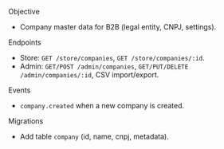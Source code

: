 Objective
- Company master data for B2B (legal entity, CNPJ, settings).

Endpoints
- Store: `GET /store/companies`, `GET /store/companies/:id`.
- Admin: `GET/POST /admin/companies`, `GET/PUT/DELETE /admin/companies/:id`, CSV import/export.

Events
- `company.created` when a new company is created.

Migrations
- Add table `company` (id, name, cnpj, metadata).

